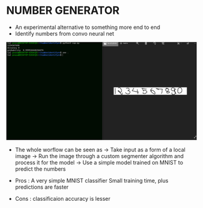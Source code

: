 # NUMBER GENERATOR 

* An experimental alternative to something more end to end 
* Identify numbers from convo neural net

![Sample Image](SampleImage.png)

* The whole worflow can be seen as 
        -> Take input as a form of a local image 
        -> Run the image through a custom segmenter algorithm and process it for the model
        -> Use a simple model trained on MNIST to predict the numbers 

* Pros : 
    A very simple MNIST classifier 
    Small training time, plus predictions are faster 
* Cons : 
    classificaion accuracy is lesser
